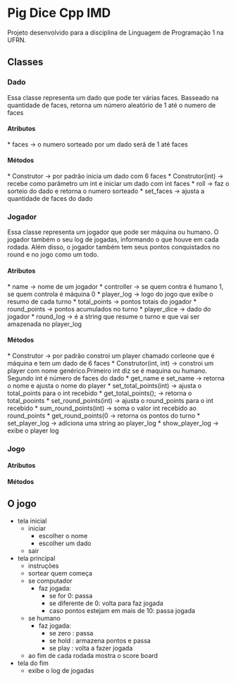 # Pig Dice Cpp IMD
Projeto desenvolvido para a disciplina de Linguagem de Programação 1 na UFRN. 
## Classes  
<h3> Dado </h3>  
Essa classe representa um dado que pode ter várias faces.
Basseado na quantidade de faces, retorna um número aleatório
de 1 até o numero de faces  
	<h4> Atributos </h4>  
		* faces -> o numero sorteado por um dado será de 1 até faces  
	<h4> Métodos </h4>  
		* Construtor -> por padrão inicia um dado com 6 faces  
		* Construtor(int) -> recebe como parâmetro um int e iniciar um dado com int faces  
		* roll -> faz o sorteio do dado e retorna o numero sorteado  
		* set_faces -> ajusta a quantidade de faces do dado  

<h3> Jogador </h3>
 Essa classe representa um jogador que pode ser máquina ou humano.
 O jogador também o seu log de jogadas, informando o que houve em cada
 rodada. Além disso, o jogador também tem seus pontos conquistados no
 round e no jogo como um todo.  
	<h4> Atributos </h4>  
		* name -> nome de um jogador  
		* controller -> se quem contra é humano 1, se quem controla é máquina 0  
		* player_log -> logo do jogo que exibe o resumo de cada turno  
		* total_points -> pontos totais do jogador  
		* round_points -> pontos acumulados no turno  
		* player_dice -> dado do jogador  
		* round_log -> é a string que resume o turno e que vai ser amazenada no player_log  
	<h4> Métodos </h4>  
		* Construtor -> por padrão constroi um player chamado corleone que é máquina e tem um dado de 6 faces  
		* Construtor(int, int) -> constroi um player com nome genérico.Primeiro int diz se é maquina ou humano. Segundo int é número de faces do dado  
		* get_name e set_name -> retorna o nome e ajusta o nome do player  
		* set_total_points(int) -> ajusta o total_points para o int recebido  
		* get_total_points(); -> retorna o total_pooints  
		* set_round_points(int) -> ajusta o round_points para o int recebido  
		* sum_round_points(int) -> soma o valor int recebido ao round_points  
		* get_round_points(0 -> retorna os pontos do turno  
		* set_player_log -> adiciona uma string ao player_log  
		* show_player_log -> exibe o player log  
<h3> Jogo </h3>  
	<h4> Atributos </h4>
	<h4> Métodos </h4>
	
	
## O jogo
* tela inicial
	* iniciar
		* escolher o nome
		* escolher um dado
	* sair
* tela principal
	* instruções
	* sortear quem começa
	* se computador
		* faz jogada:
			* se for 0: passa
			* se diferente de 0: volta para faz jogada
			* caso pontos estejam em mais de 10: passa jogada
	* se humano
		* faz jogada:
			* se zero : passa
			* se hold : armazena pontos e passa
			* se play : volta a fazer jogada
	* ao fim de cada rodada mostra o score board
* tela do fim
	* exibe o log de jogadas
